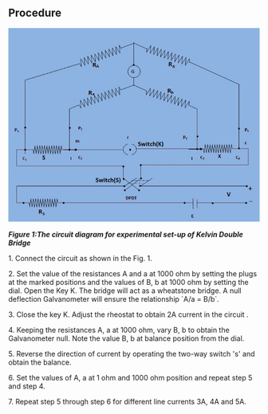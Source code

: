 ## Procedure
![Rm501 Figure](images/ckt.jpg)

***Figure 1:The circuit diagram for experimental set-up of Kelvin Double Bridge***
</p>
1. Connect the circuit as shown in the Fig. 1.
</p> 
2. Set the value of the resistances A and a at 1000 ohm by setting the plugs at the marked positions and the values of B, b at 1000 ohm by setting the dial. Open the Key K. The bridge will act as a wheatstone bridge. A null deflection Galvanometer will ensure the relationship `A/a = B/b`.
</p>
3. Close the key K. Adjust the rheostat to obtain 2A current in the circuit .
</p>
4. Keeping the resistances A, a at 1000 ohm, vary B, b to obtain the Galvanometer null. Note the value B, b at balance position from the dial.
</p>
5. Reverse the direction of current by operating the two-way  switch 's'  and obtain the balance.
</p>
6. Set the values of A, a at 1 ohm and 1000 ohm position and repeat  step 5 and step 4.
</p>
7. Repeat step 5 through step 6 for different line currents 3A, 4A and 5A.
<script id="MathJax-script" async src="https://cdn.jsdelivr.net/npm/mathjax@3/es5/tex-mml-chtml.js"></script>
